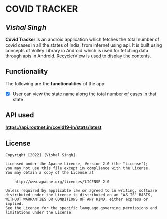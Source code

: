 # COVID TRACKER

## *Vishal Singh*

**Covid Tracker** is an android application which fetches the total number of covid cases in all the states of India, from internet using api. It is built using concepts of Volley Library in Android which is used for fetching data through apis in Android.  RecyclerView is used to display the contents.


## Functionality

The following are the **functionalities** of the app:

* [x] User can view the state name along the total number of cases in that state .

## API used
**https://api.rootnet.in/covid19-in/stats/latest**

## License

    Copyright [2022] [Vishal Singh]

    Licensed under the Apache License, Version 2.0 (the "License");
    you may not use this file except in compliance with the License.
    You may obtain a copy of the License at

        http://www.apache.org/licenses/LICENSE-2.0

    Unless required by applicable law or agreed to in writing, software
    distributed under the License is distributed on an "AS IS" BASIS,
    WITHOUT WARRANTIES OR CONDITIONS OF ANY KIND, either express or implied.
    See the License for the specific language governing permissions and
    limitations under the License.